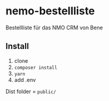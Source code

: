 # nemo-bestellliste
Bestellliste für das NMO CRM von Bene

## Install
1. clone
2. `composer install`
3. `yarn`
4. add .env

Dist folder = `public/`
